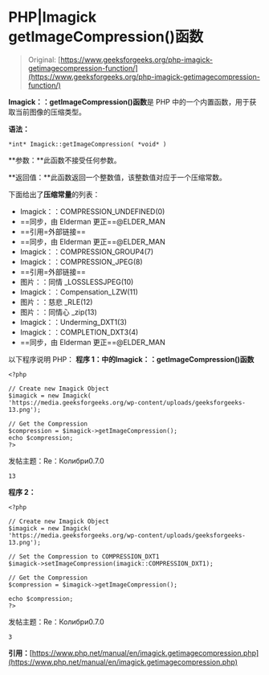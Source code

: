 # PHP|Imagick getImageCompression()函数

> Original: [https://www.geeksforgeeks.org/php-imagick-getimagecompression-function/](https://www.geeksforgeeks.org/php-imagick-getimagecompression-function/)

**Imagick：：getImageCompression()函数**是 PHP 中的一个内置函数，用于获取当前图像的压缩类型。

**语法：**

```
*int* Imagick::getImageCompression( *void* )
```

**参数：**此函数不接受任何参数。

**返回值：**此函数返回一个整数值，该整数值对应于一个压缩常数。

下面给出了**压缩常量**的列表：

*   Imagick：：COMPRESSION_UNDEFINED(0)
*   ==同步，由 Elderman 更正==@ELDER_MAN
*   ==引用=外部链接==
*   ==同步，由 Elderman 更正==@ELDER_MAN
*   Imagick：：COMPRESSION_GROUP4(7)
*   Imagick：：COMPRESSION_JPEG(8)
*   ==引用=外部链接==
*   图片：：同情 _LOSSLESSJPEG(10)
*   Imagick：：Compensation_LZW(11)
*   图片：：慈悲 _RLE(12)
*   图片：：同情心 _zip(13)
*   Imagick：：Underming_DXT1(3)
*   Imagick：：COMPLETION_DXT3(4)
*   ==同步，由 Elderman 更正==@ELDER_MAN

以下程序说明 PHP：
**程序 1：**中的**Imagick：：getImageCompression()函数**

```
<?php

// Create new Imagick Object
$imagick = new Imagick(
'https://media.geeksforgeeks.org/wp-content/uploads/geeksforgeeks-13.png');

// Get the Compression
$compression = $imagick->getImageCompression();
echo $compression;
?>
```

发帖主题：Re：Колибри0.7.0

```
13
```

**程序 2：**

```
<?php

// Create new Imagick Object
$imagick = new Imagick(
'https://media.geeksforgeeks.org/wp-content/uploads/geeksforgeeks-13.png');

// Set the Compression to COMPRESSION_DXT1
$imagick->setImageCompression(imagick::COMPRESSION_DXT1);

// Get the Compression
$compression = $imagick->getImageCompression();

echo $compression;
?>
```

发帖主题：Re：Колибри0.7.0

```
3
```

**引用：**[https://www.php.net/manual/en/imagick.getimagecompression.php](https://www.php.net/manual/en/imagick.getimagecompression.php)